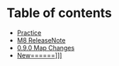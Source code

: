 # Table of contents

* [Practice](README.md)
* [M8 ReleaseNote](m8-releasenote.md)
* [0.9.0 Map Changes](0.9.0-map-changes.md)
* [New======\]\]\]](new.md)
